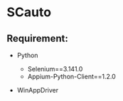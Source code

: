 # SCauto
## Requirement:
- Python 
  - Selenium==3.141.0 
  - Appium-Python-Client==1.2.0

- WinAppDriver

